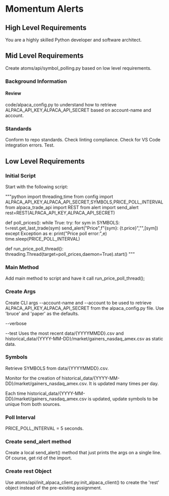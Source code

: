 # Momentum Alerts

## High Level Requirements

You are a highly skilled Python developer and software architect.

## Mid Level Requirements

Create atoms/api/symbol_polling.py based on low level requirements.

### Background Information

#### Review

code/alpaca_config.py to understand how to retrieve ALPACA_API_KEY,ALPACA_API_SECRET based on account-name and account.




### Standards
Conform to repo standards.
Check linting compliance.
Check for VS Code integration errors.
Test.

## Low Level Requirements

### Initial Script

Start with the following script:

"""python
import threading,time
from config import ALPACA_API_KEY,ALPACA_API_SECRET,SYMBOLS,PRICE_POLL_INTERVAL
from alpaca_trade_api import REST
from alert import send_alert
rest=REST(ALPACA_API_KEY,ALPACA_API_SECRET)

def poll_prices():
    while True:
        try:
            for sym in SYMBOLS:
                t=rest.get_last_trade(sym)
                send_alert("Price",f"{sym}: {t.price}","",[sym])
        except Exception as e:
            print("Price poll error:",e)
        time.sleep(PRICE_POLL_INTERVAL)

def run_price_poll_thread():
    threading.Thread(target=poll_prices,daemon=True).start()
"""

### Main Method

Add main method to script and have it call run_price_poll_thread();

### Create Args

Create CLI args --account-name and --account to be used to retrieve ALPACA_API_KEY,ALPACA_API_SECRET from the alpaca_config.py file. Use 'bruce' and 'paper' as the defaults.

--verbose

--test Uses the most recent data/{YYYYMMDD}.csv and historical_data/{YYYY-MM-DD}/market/gainers_nasdaq_amex.csv as static data.

### Symbols

Retrieve SYMBOLS from data/{YYYYMMDD}.csv.

Monitor for the creation of historical_data/{YYYY-MM-DD}/market/gainers_nasdaq_amex.csv. It is updated many times per day.

Each time historical_data/{YYYY-MM-DD}/market/gainers_nasdaq_amex.csv is updated, update symbols to be unique from both sources.

### Poll Interval

PRICE_POLL_INTERVAL = 5 seconds.

### Create send_alert method

Create a local send_alert() method that just prints the args on a single line.  Of course, get rid of the import.

### Create rest Object

Use atoms/api/init_alpaca_client.py:init_alpaca_client() to create the 'rest' object instead of the pre-existing assignment.
